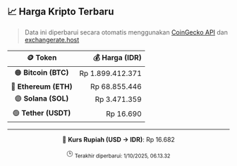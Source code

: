 

<!-- HARGA_KRIPTO -->
## 📈 Harga Kripto Terbaru

> Data ini diperbarui secara otomatis menggunakan [CoinGecko API](https://www.coingecko.com/) dan [exchangerate.host](https://exchangerate.host/)

<div align="center">

| 🪙 Token | 💰 Harga (IDR) |
|:------:|---------------:|
| 🟠 **Bitcoin (BTC)**   | Rp 1.899.412.371 |
| 🔵 **Ethereum (ETH)**  | Rp 68.855.446 |
| 🟣 **Solana (SOL)**    | Rp 3.471.359 |
| 🟢 **Tether (USDT)**   | Rp 16.690 |

---

💱 **Kurs Rupiah (USD → IDR)**: Rp 16.682

🕒 <sub>Terakhir diperbarui: 1/10/2025, 06.13.32</sub>

</div>
<!-- /HARGA_KRIPTO -->